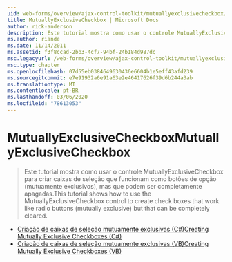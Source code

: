 ```yaml
---
uid: web-forms/overview/ajax-control-toolkit/mutuallyexclusivecheckbox/index
title: MutuallyExclusiveCheckbox | Microsoft Docs
author: rick-anderson
description: Este tutorial mostra como usar o controle MutuallyExclusiveCheckbox para criar caixas de seleção que funcionam como botões de opção (mutuamente exclusivos), mas que podem ser...
ms.author: riande
ms.date: 11/14/2011
ms.assetid: f3f8ccad-2bb3-4cf7-94bf-24b184d987dc
msc.legacyurl: /web-forms/overview/ajax-control-toolkit/mutuallyexclusivecheckbox
msc.type: chapter
ms.openlocfilehash: 07d55eb0384649630436e6604b1e5eff43afd239
ms.sourcegitcommit: e7e91932a6e91a63e2e46417626f39d6b244a3ab
ms.translationtype: MT
ms.contentlocale: pt-BR
ms.lasthandoff: 03/06/2020
ms.locfileid: "78613053"
---
```

# <a name="mutuallyexclusivecheckbox"></a><span data-ttu-id="06c1d-103">MutuallyExclusiveCheckbox</span><span class="sxs-lookup"><span data-stu-id="06c1d-103">MutuallyExclusiveCheckbox</span></span>

> <span data-ttu-id="06c1d-104">Este tutorial mostra como usar o controle MutuallyExclusiveCheckbox para criar caixas de seleção que funcionam como botões de opção (mutuamente exclusivos), mas que podem ser completamente apagadas.</span><span class="sxs-lookup"><span data-stu-id="06c1d-104">This tutorial shows how to use the MutuallyExclusiveCheckbox control to create check boxes that work like radio buttons (mutually exclusive) but that can be completely cleared.</span></span>

- [<span data-ttu-id="06c1d-105">Criação de caixas de seleção mutuamente exclusivas (C#)</span><span class="sxs-lookup"><span data-stu-id="06c1d-105">Creating Mutually Exclusive Checkboxes (C#)</span></span>](creating-mutually-exclusive-checkboxes-cs.md)
- [<span data-ttu-id="06c1d-106">Criação de caixas de seleção mutuamente exclusivas (VB)</span><span class="sxs-lookup"><span data-stu-id="06c1d-106">Creating Mutually Exclusive Checkboxes (VB)</span></span>](creating-mutually-exclusive-checkboxes-vb.md)
